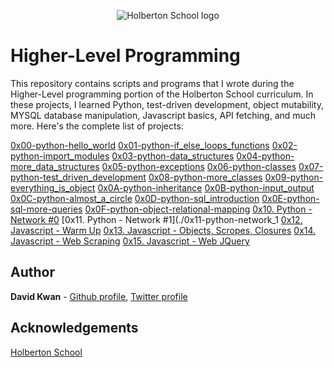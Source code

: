 <p align="center">
  <img src="http://www.holbertonschool.com/holberton-logo.png"
       alt="Holberton School logo"
  >
</p>

# Higher-Level Programming

This repository contains scripts and programs that I wrote during the Higher-Level programming portion of the Holberton School curriculum. In these projects, I learned Python, test-driven development, object mutability, MYSQL database manipulation, Javascript basics, API fetching, and much more. Here's the complete list of projects:

[0x00-python-hello_world](./0x00-python-hello_world)
[0x01-python-if_else_loops_functions](./0x01-python-if_else_loops_functions)
[0x02-python-import_modules](./0x02-python-import_modules)
[0x03-python-data_structures](./0x03-python-data_structures)
[0x04-python-more_data_structures](./0x04-python-more_data_structures)
[0x05-python-exceptions](./0x05-python-exceptions)
[0x06-python-classes](./0x06-python-classes)
[0x07-python-test_driven_development](./0x07-python-test_driven_development)
[0x08-python-more_classes](./0x08-python-more_classes)
[0x09-python-everything_is_object](./0x09-python-everything_is_object)
[0x0A-python-inheritance](./0x0A-python-inheritance)
[0x0B-python-input_output](./0x0B-python-input_output)
[0x0C-python-almost_a_circle](./0x0C-python-almost_a_circle)
[0x0D-python-sql_introduction](./0x0D-SQL_introduction)
[0x0E-python-sql-more-queries](0x0E-SQL_more_queries)
[0x0F-python-object-relational-mapping](./0x0F-python-object_relational_mapping)
[0x10. Python - Network #0](./0x10-python-network_0)
[0x11. Python - Network #1](./0x11-python-network_1
[0x12. Javascript - Warm Up](./0x12-javascript-warm_up)
[0x13. Javascript - Objects, Scropes, Closures](./0x13-javascript_objects_scopes_closures)
[0x14. Javascript - Web Scraping](./0x14-javascript-web_scraping)
[0x15. Javascript - Web JQuery](./0x15-javascript-web_jquery)

## Author
**David Kwan** - [Github profile](https://github.com/dwkwan), [Twitter profile](https://twitter.com/davidwkwan)

## Acknowledgements
[Holberton School](https://www.holbertonschool.com/)
